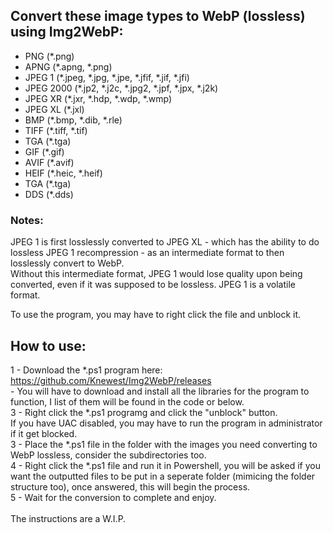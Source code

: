 ## Convert these image types to WebP (lossless) using Img2WebP:
- PNG (*.png)
- APNG (*.apng, *.png)
- JPEG 1 (*.jpeg, *.jpg, *.jpe, *.jfif, *.jif, *.jfi)
- JPEG 2000 (*.jp2, *.j2c, *.jpg2, *.jpf, *.jpx, *.j2k)
- JPEG XR (*.jxr, *.hdp, *.wdp, *.wmp)
- JPEG XL (*.jxl)
- BMP (*.bmp, *.dib, *.rle)
- TIFF (*.tiff, *.tif)
- TGA (*.tga)
- GIF (*.gif)
- AVIF (*.avif)
- HEIF (*.heic, *.heif)
- TGA (*.tga)
- DDS (*.dds)

### Notes:
JPEG 1 is first losslessly converted to JPEG XL - which has the ability to do lossless JPEG 1 recompression - as an intermediate format to then losslessly convert to WebP. <br>
Without this intermediate format, JPEG 1 would lose quality upon being converted, even if it was supposed to be lossless. JPEG 1 is a volatile format.

To use the program, you may have to right click the file and unblock it.

## How to use:
1 - Download the *.ps1 program here: https://github.com/Knewest/Img2WebP/releases
<br> - You will have to download and install all the libraries for the program to function, I list of them will be found in the code or below.
<br>3 - Right click the *.ps1 programg and click the "unblock" button.<br>If you have UAC disabled, you may have to run the program in administrator if it get blocked.
<br>3 - Place the *.ps1 file in the folder with the images you need converting to WebP lossless, consider the subdirectories too.
<br>4 - Right click the *.ps1 file and run it in Powershell, you will be asked if you want the outputted files to be put in a seperate folder (mimicing the folder structure too), once answered, this will begin the process.
<br>5 - Wait for the conversion to complete and enjoy.
<br><br>
The instructions are a W.I.P.
